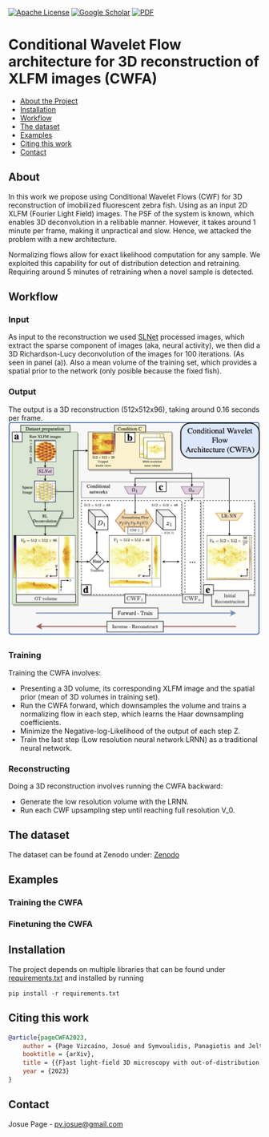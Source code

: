 


[![Apache License][license-shield]][license-url]
[![Google Scholar][gs-shield]][gs-url]
[![PDF][arxiv-shield]][arxiv-url]

# Conditional Wavelet Flow architecture for 3D reconstruction of XLFM images (CWFA)

* [About the Project](#about)
* [Installation](#installation)
* [Workflow](#workflow)
* [The dataset](#the-dataset)
* [Examples](#examples)
* [Citing this work](#citing-this-work)
* [Contact](#contact)

## About
In this work we propose using Conditional Wavelet Flows (CWF) for 3D reconstruction of imobilized fluorescent zebra fish. Using as an input 2D XLFM (Fourier Light Field) images. 
The PSF of the system is known, which enables 3D deconvolution in a relibable manner. However, it takes around 1 minute per frame, making it unpractical and slow. Hence, we attacked the problem with a new architecture.

Normalizing flows allow for exact likelihood computation for any sample. We exploited this capability for out of distribution detection and retraining. Requiring around 5 minutes of retraining when a novel sample is detected.

## Workflow
### Input
As input to the reconstruction we used [SLNet](https://github.com/pvjosue/SLNet_XLFMNet) processed images, which extract the sparse component of images (aka, neural activity), we then did a 3D Richardson-Lucy deconvolution of the images for 100 iterations. (As seen in panel (a)). Also a mean volume of the training set, which provides a spatial prior to the network (only posible because the fixed fish).

### Output
The output is a 3D reconstruction (512x512x96), taking around 0.16 seconds per frame.
<img src="images/fig_CWFA.png">

### Training
Training the CWFA involves:
- Presenting a 3D volume, its corresponding XLFM image and the spatial prior (mean of 3D volumes in training set).
- Run the CWFA forward, which downsamples the volume and trains a normalizing flow in each step, which learns the Haar downsampling coefficients.
- Minimize the Negative-log-Likelihood of the output of each step Z.
- Train the last step (Low resolution neural network LRNN) as a traditional neural network.

### Reconstructing
Doing a 3D reconstruction involves running the CWFA backward:
- Generate the low resolution volume with the LRNN.
- Run each CWF upsampling step until reaching full resolution V_0.


## The dataset
The dataset can be found at Zenodo under: [Zenodo](https://zenodo.org/record/8024696)

## Examples
### Training the CWFA

### Finetuning the CWFA



## Installation
The project depends on multiple libraries that can be found under [requirements.txt](https://github.com/pvjosue/CWFA/blob/main/requirements.txt)
and installed by running
```
pip install -r requirements.txt
```
## Citing this work
```bibtex
@article{pageCWFA2023,
    author = {Page Vizcaíno, Josué and Symvoulidis, Panagiotis and Jelten, Jonas and Wang, Zeguan and Favaro, Paolo and Boyden, Edward S. and Lasser Tobias},
    booktitle = {arXiv},
    title = {{F}ast light-field 3D microscopy with out-of-distribution detection and adaptation through {C}onditional {N}ormalizing {F}lows},
    year = {2023}
}
```
## Contact
Josue Page - pv.josue@gmail.com

[forks-shield]: https://img.shields.io/github/forks/othneildrew/Best-README-Template.svg?style=flat-square
[forks-url]: https://github.com/pvjosue/WaveBlocks/network/members
[stars-shield]: https://img.shields.io/github/stars/othneildrew/Best-README-Template.svg?style=flat-square
[stars-url]: https://github.com/pvjosue/WaveBlocks/stargazers
[issues-shield]: https://img.shields.io/github/issues/othneildrew/Best-README-Template.svg?style=flat-square
[issues-url]: https://github.com/pvjosue/WaveBlocks/issues
[license-shield]: https://img.shields.io/github/license/othneildrew/Best-README-Template.svg?style=flat-square
[license-url]: https://github.com/pvjosue/WaveBlocks/blob/master/LICENSE
[gs-shield]: https://img.shields.io/badge/-GoogleScholar-black.svg?style=flat-square&logo=google-scholar&colorB=555
[gs-url]: https://scholar.google.com/citations?user=5WfCRjQAAAAJ&hl=en
[product-screenshot]: images/screenshot.png
[arxiv-shield]: https://img.shields.io/badge/-PDF-black.svg?style=flat-square&logo=arXiv&colorB=555
[arxiv-url]: https://arxiv.org/abs/2306.06408
